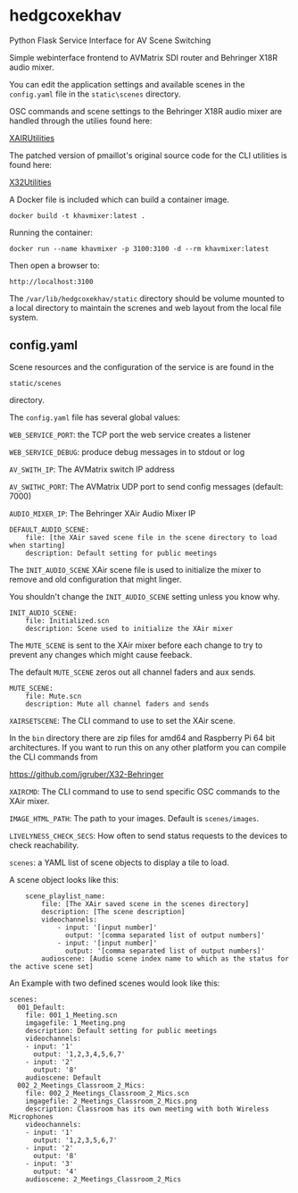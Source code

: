 # hedgcoxekhav
Python Flask Service Interface for AV Scene Switching

Simple webinterface frontend to AVMatrix SDI router and Behringer X18R audio mixer.

You can edit the application settings and available scenes in the `config.yaml` file in the `static\scenes` directory.

OSC commands and scene settings to the Behringer X18R audio mixer are handled through the utilies found here:

[XAIRUtilities](https://sites.google.com/site/xairutilities/)

The patched version of pmaillot's original source code for the CLI utilities is found here:

[X32Utilities](https://github.com/jgruber/X32-Behringer)

A Docker file is included which can build a container image. 

`docker build -t khavmixer:latest .`

Running the container:

`docker run --name khavmixer -p 3100:3100 -d --rm khavmixer:latest`

Then open a browser to:

`http://localhost:3100`

The `/var/lib/hedgcoxekhav/static` directory should be volume mounted to a local directory to maintain the screnes and web layout from the local file system.

## config.yaml

Scene resources and the configuration of the service is are found in the 

```
static/scenes
```

directory.

The `config.yaml` file has several global values:

`WEB_SERVICE_PORT`: the TCP port the web service creates a listener

`WEB_SERVICE_DEBUG`: produce debug messages in to stdout or log

`AV_SWITH_IP`: The AVMatrix switch IP address

`AV_SWITHC_PORT`: The AVMatrix UDP port to send config messages (default: 7000)

`AUDIO_MIXER_IP`: The Behringer XAir Audio Mixer IP

```
DEFAULT_AUDIO_SCENE:
    file: [the XAir saved scene file in the scene directory to load when starting]
    description: Default setting for public meetings
```
The `INIT_AUDIO_SCENE` XAir scene file is used to initialize the mixer to remove and old configuration that might linger.

You shouldn't change the `INIT_AUDIO_SCENE` setting unless you know why.

```
INIT_AUDIO_SCENE:
    file: Initialized.scn
    description: Scene used to initialize the XAir mixer
```

The `MUTE_SCENE` is sent to the XAir mixer before each change to try to prevent any changes which might cause feeback.

The default `MUTE_SCENE` zeros out all channel faders and aux sends.

```
MUTE_SCENE:
    file: Mute.scn
    description: Mute all channel faders and sends
```

`XAIRSETSCENE`: The CLI command to use to set the XAir scene.

In the `bin` directory there are zip files for amd64 and Raspberry Pi 64 bit architectures. If you want to run this on any other platform you can compile the CLI commands from

https://github.com/jgruber/X32-Behringer

`XAIRCMD`: The CLI command to use to send specific OSC commands to the XAir mixer.

`IMAGE_HTML_PATH`: The path to your images. Default is `scenes/images`.

`LIVELYNESS_CHECK_SECS`: How often to send status requests to the devices to check reachability.

`scenes`: a YAML list of scene objects to display a tile to load.

A scene object looks like this:

```
    scene_playlist_name:
        file: [The XAir saved scene in the scenes directory]
        description: [The scene description]
        videochannels:
            - input: '[input number]'
              output: '[comma separated list of output numbers]'
            - input: '[input number]'
              output: '[comma separated list of output numbers]'
        audioscene: [Audio scene index name to which as the status for the active scene set]
```

An Example with two defined scenes would look like this:

```
scenes:
  001_Default:
    file: 001_1_Meeting.scn
    imgagefile: 1_Meeting.png
    description: Default setting for public meetings
    videochannels:
    - input: '1'
      output: '1,2,3,4,5,6,7'
    - input: '2'
      output: '8'
    audioscene: Default
  002_2_Meetings_Classroom_2_Mics:
    file: 002_2_Meetings_Classroom_2_Mics.scn
    imgagefile: 2_Meetings_Classroom_2_Mics.png
    description: Classroom has its own meeting with both Wireless Microphones
    videochannels:
    - input: '1'
      output: '1,2,3,5,6,7'
    - input: '2'
      output: '8'
    - input: '3'
      output: '4'
    audioscene: 2_Meetings_Classroom_2_Mics
```
